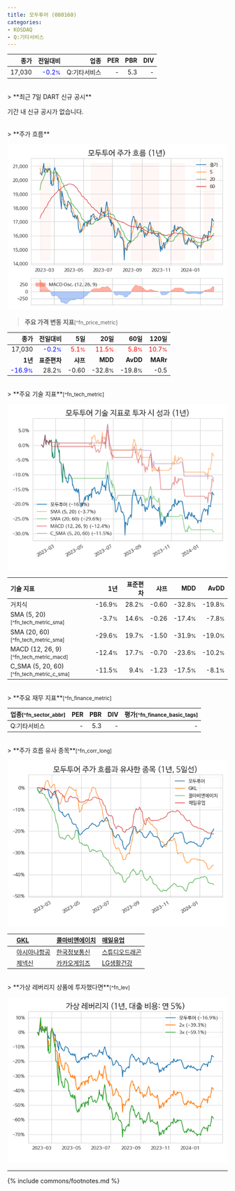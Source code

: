 ```yaml
---
title: 모두투어 (080160)
categories:
- KOSDAQ
- Q:기타서비스
---
```

| **종가** | **전일대비** | **업종** | **PER** | **PBR** | **DIV** |
| -------: | -----------: | -------: | ------: | ------: | ------: |
| 17,030 | <span style="color: blue">-0.2<small>%</small></span> | Q:기타서비스 | - | 5.3 | - |

<!-- more -->

<br>
> **최근 7일 DART 신규 공시**<a id="dart"></a>


기간 내 신규 공시가 없습니다.

<br>
> **주가 흐름**<a id="price"></a>

![080160](/stock/images/080160.png)

> **주요 가격 변동 지표**<small>[^fn_price_metric]</small>

| **종가** | **전일대비** | **5일** | **20일** | **60일** | **120일** |
| -------: | -----------: | ------: | -------: | -------: | --------: |
| 17,030 | <span style="color: blue">-0.2<small>%</small></span> | <span style="color: red">5.1<small>%</small></span> | <span style="color: red">11.5<small>%</small></span> | <span style="color: red">5.8<small>%</small></span> | <span style="color: red">10.7<small>%</small></span> |
| **1년** | **표준편차** | **샤프** | **MDD** | **AvDD** | **MARr** |
| <span style="color: blue">-16.9<small>%</small></span> | 28.2<small>%</small> | -0.60 | -32.8<small>%</small> | -19.8<small>%</small> | -0.5 |

<br>
> **주요 기술 지표**<small>[^fn_tech_metric]</small>


![080160](/stock/images/080160_tech.png)

| **기술 지표** | **1년** | **표준편차** | **샤프** | **MDD** | **AvDD** |
| :------------ | ------: | -----------: | -------: | ------: | -------: |
| 거치식 | -16.9<small>%</small> | 28.2<small>%</small> | -0.60 | -32.8<small>%</small> | -19.8<small>%</small> |
| SMA (5, 20)<small>[^fn_tech_metric_sma]</small> | -3.7<small>%</small> | 14.6<small>%</small> | -0.26 | -17.4<small>%</small> | -7.8<small>%</small> |
| SMA (20, 60)<small>[^fn_tech_metric_sma]</small> | -29.6<small>%</small> | 19.7<small>%</small> | -1.50 | -31.9<small>%</small> | -19.0<small>%</small> |
| MACD (12, 26, 9)<small>[^fn_tech_metric_macd]</small> | -12.4<small>%</small> | 17.7<small>%</small> | -0.70 | -23.6<small>%</small> | -10.2<small>%</small> |
| C_SMA (5, 20, 60)<small>[^fn_tech_metric_c_sma]</small> | -11.5<small>%</small> | 9.4<small>%</small> | -1.23 | -17.5<small>%</small> | -8.1<small>%</small> |

<br>
> **주요 재무 지표**<small>[^fn_finance_metric]</small>

| **업종**<small>[^fn_sector_abbr]</small> | **PER** | **PBR** | **DIV** | **평가**<small>[^fn_finance_basic_tags]</small> |
| :--------------------------------------- | ------: | ------: | ------: | ----------------------------------------------: |
| Q:기타서비스 | - | 5.3 | - | - |

<br>
> **주가 흐름 유사 종목**<a id="corr"></a><small>[^fn_corr_long]</small>

![080160](/stock/images/080160_corr.png)

|    | [GKL](/114090/) | [콜마비앤에이치](/200130/) | [매일유업](/267980/) |
| :- | :------------------------------------- | :------------------------------------- | :--------------------------------------|
|    | [아시아나항공](/020560/) | [한국정보통신](/025770/) | [스튜디오드래곤](/253450/) |
|    | [제넥신](/095700/) | [카카오게임즈](/293490/) | [LG생활건강](/051900/) |

<br>
> **가상 레버리지 상품에 투자했다면**<a id="2x"></a><small>[^fn_lev]</small>

![080160](/stock/images/080160_2x.png)

---
{% include commons/footnotes.md %}